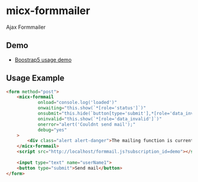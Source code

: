 # micx-formmailer
Ajax Formmailer

## Demo

- [Boostrap5 usage demo](www/demo/bootstrap5.html)


## Usage Example


```html
<form method="post">
    <micx-formmail
            onload="console.log('loaded')"
            onwaiting="this.show(`*[role='status']`)"
            onsubmit="this.hide(`button[type='submit'],*[role='data_invalid']`);this.show(`*[role='success']`)"
            oninvalid="this.show(`*[role='data_invalid']`)"
            onerror="alert('Couldnt send mail');"
            debug="yes"
    >
        <div class="alert alert-danger">The mailing function is currently not available!</div>
    </micx-formmail>
    <script src="http://localhost/formmail.js?subscription_id=demo"></script>
    
    <input type="text" name="userName1">
    <button type="submit">Send mail</button>
</form>
```


